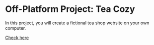 # Off-Platform Project: Tea Cozy
In this project, you will create a fictional tea shop website on your own computer.

[Check here](https://yarovit-developer.github.io/codecademy-projects/html-css/16-tea-cozy/index.html)
